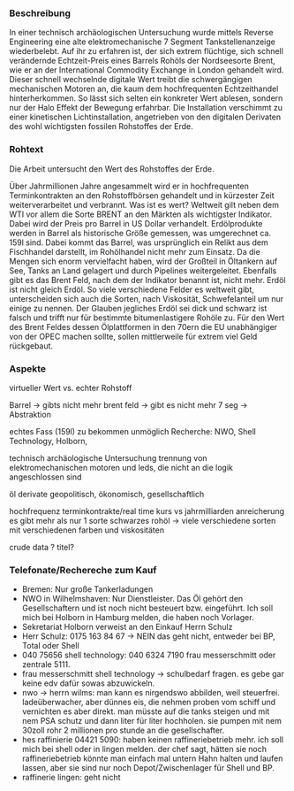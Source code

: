 ### Beschreibung

In einer technisch archäologischen Untersuchung wurde mittels Reverse Engineering eine alte elektromechanische 7 Segment Tankstellenanzeige wiederbelebt. Auf ihr zu erfahren ist, der sich extrem flüchtige, sich schnell verändernde Echtzeit-Preis eines Barrels Rohöls der Nordseesorte Brent, wie er an der International Commodity Exchange in London gehandelt wird. Dieser schnell wechselnde digitale Wert treibt die schwergängigen mechanischen Motoren an, die kaum dem hochfrequenten Echtzeithandel hinterherkommen. So lässt sich selten ein konkreter Wert ablesen, sondern nur der Halo Effekt der Bewegung erfahrbar. Die Installation verschimmt zu einer kinetischen Lichtinstallation,  angetrieben von den digitalen Derivaten des wohl wichtigsten fossilen Rohstoffes der Erde.


### Rohtext


Die Arbeit untersucht den Wert des Rohstoffes der Erde.

Über Jahrmillionen Jahre angesammelt wird er in hochfrequenten Terminkontrakten an den Rohstoffbörsen gehandelt und in kürzester Zeit weiterverarbeitet und verbrannt. Was ist es wert? Weltweit gilt neben dem WTI vor allem die Sorte BRENT an den Märkten als wichtigster Indikator. Dabei wird der Preis pro Barrel in US Dollar verhandelt. Erdölprodukte werden in Barrel als historische Größe gemessen, was umgerechnet ca. 159l sind. Dabei kommt das Barrel, was ursprünglich ein Relikt aus dem Fischhandel darstellt, im Rohölhandel nicht mehr zum Einsatz. Da die Mengen sich enorm vervielfacht haben, wird der Großteil in Öltankern auf See, Tanks an Land gelagert und durch Pipelines weitergeleitet. Ebenfalls gibt es das Brent Feld, nach dem der Indikator benannt ist, nicht mehr. Erdöl ist nicht gleich Erdöl. So viele verschiedene Felder es weltweit gibt, unterscheiden sich auch die Sorten, nach Viskosität, Schwefelanteil um nur einige zu nennen. Der Glauben jegliches Erdöl sei dick und schwarz ist falsch und trifft nur für bestimmte bitumenlastigere Rohöle zu. Für den Wert des Brent Feldes dessen Ölplattformen in den 70ern die EU unabhängiger von der OPEC machen sollte, sollen mittlerweile für extrem viel Geld rückgebaut.

### Aspekte

virtueller Wert vs. echter Rohstoff

Barrel -> gibts nicht mehr
brent feld -> gibt es nicht mehr
7 seg -> Abstraktion

echtes Fass (159l) zu bekommen unmöglich
Recherche: NWO, Shell Technology, Holborn,

technisch archäologische Untersuchung
trennung von elektromechanischen motoren und leds, die nicht an die logik angeschlossen sind

öl derivate
geopolitisch, ökonomisch, gesellschaftlich

hochfrequenz terminkontrakte/real time kurs vs jahrmilliarden anreicherung
es gibt mehr als nur 1 sorte schwarzes rohöl
-> viele verschiedene sorten mit verschiedenen farben und viskositäten

crude data ? titel?

### Telefonate/Rechereche zum Kauf

* Bremen: Nur große Tankerladungen
* NWO in Wilhelmshaven: Nur Dienstleister. Das Öl gehört den Gesellschaftern und ist noch nicht besteuert bzw. eingeführt. Ich soll mich bei Holborn in Hamburg melden, die haben noch Vorlager.
* Sekretariat Holborn verweist an den Einkauf Herrn Schulz
* Herr Schulz: 0175 163 84 67 -> NEIN das geht nicht, entweder bei BP, Total oder Shell
* 040 75656 shell technology: 040 6324 7190 frau messerschmitt oder zentrale 5111.
* frau messerschmitt shell technology -> schulbedarf fragen. es gebe gar keine edv dafür sowas abzuwickeln.
* nwo -> herrn wilms: man kann es nirgendswo abbilden, weil steuerfrei. ladeüberwacher, aber dünnes eis, die nehmen proben vom schiff und vernichten es aber direkt.
man müsste auf die tanks steigen und mit nem PSA schutz und dann liter für liter hochholen. sie pumpen mit nem 30zoll rohr 2 millionen pro stunde an die gesellschafter.
* hes raffinierie 04421 5090: haben keinen raffineriebetrieb mehr. ich soll mich bei shell oder in lingen melden. der chef sagt, hätten sie noch raffineriebetrieb könnte man einfach mal untern Hahn halten und laufen lassen, aber sie sind nur noch Depot/Zwischenlager für Shell und BP.
* raffinerie lingen: geht nicht

